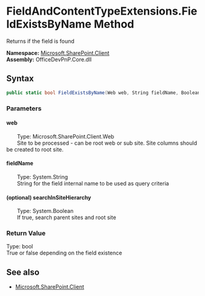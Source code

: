 # FieldAndContentTypeExtensions.FieldExistsByName Method  
Returns if the field is found  

**Namespace:** [Microsoft.SharePoint.Client](Microsoft.SharePoint.Client.md)  
**Assembly:** OfficeDevPnP.Core.dll  
## Syntax
```C#
public static bool FieldExistsByName(Web web, String fieldName, Boolean searchInSiteHierarchy)
```
### Parameters
#### web  
&emsp;&emsp;Type: Microsoft.SharePoint.Client.Web  
&emsp;&emsp;Site to be processed - can be root web or sub site. Site columns should be created to root site.  

#### fieldName  
&emsp;&emsp;Type: System.String  
&emsp;&emsp;String for the field internal name to be used as query criteria  

#### (optional) searchInSiteHierarchy  
&emsp;&emsp;Type: System.Boolean  
&emsp;&emsp;If true, search parent sites and root site  

### Return Value
Type: bool  
True or false depending on the field existence

## See also
- [Microsoft.SharePoint.Client](Microsoft.SharePoint.Client.md)

